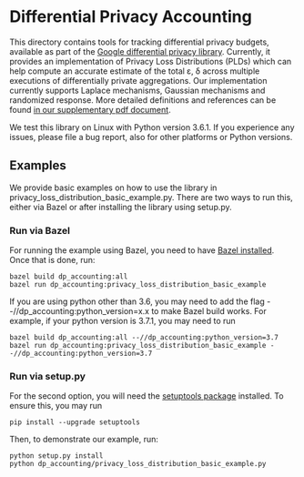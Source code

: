 # Differential Privacy Accounting

This directory contains tools for tracking differential privacy budgets,
available as part of the
[Google differential privacy library](https://github.com/google/differential-privacy).
Currently, it provides an implementation of Privacy Loss Distributions (PLDs)
which can help compute an accurate estimate of the total ε, δ across multiple
executions of differentially private aggregations. Our implementation currently
supports Laplace mechanisms, Gaussian mechanisms and randomized response. More
detailed definitions and references can be found
[in our supplementary pdf document](https://github.com/google/differential-privacy/tree/main/common_docs/Privacy_Loss_Distributions.pdf).

We test this library on Linux with Python version 3.6.1. If you experience any
issues, please file a bug report, also for other platforms or Python versions.

## Examples

We provide basic examples on how to use the library in
privacy_loss_distribution_basic_example.py. There are two ways to run this,
either via Bazel or after installing the library using setup.py.

### Run via Bazel

For running the example using Bazel, you need to have
[Bazel installed](https://docs.bazel.build/versions/master/install.html).
Once that is done, run:
```
bazel build dp_accounting:all
bazel run dp_accounting:privacy_loss_distribution_basic_example
```

If you are using python other than 3.6, you may need to add the flag
--//dp_accounting:python_version=x.x to make Bazel build works. For example,
if your python version is 3.7.1, you may need to run
```
bazel build dp_accounting:all --//dp_accounting:python_version=3.7
bazel run dp_accounting:privacy_loss_distribution_basic_example --//dp_accounting:python_version=3.7
```

### Run via setup.py

For the second option, you will need the
[setuptools package](https://pypi.org/project/setuptools/) installed.
To ensure this, you may run
```
pip install --upgrade setuptools
```
Then, to demonstrate our example, run:
```
python setup.py install
python dp_accounting/privacy_loss_distribution_basic_example.py
```
